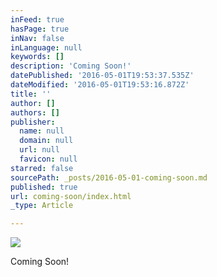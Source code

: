 ```yaml
---
inFeed: true
hasPage: true
inNav: false
inLanguage: null
keywords: []
description: 'Coming Soon!'
datePublished: '2016-05-01T19:53:37.535Z'
dateModified: '2016-05-01T19:53:16.872Z'
title: ''
author: []
authors: []
publisher:
  name: null
  domain: null
  url: null
  favicon: null
starred: false
sourcePath: _posts/2016-05-01-coming-soon.md
published: true
url: coming-soon/index.html
_type: Article

---
```

![](https://the-grid-user-content.s3-us-west-2.amazonaws.com/5c6b639c-460c-4ff3-95f3-51eb335ebdc0.jpg)

Coming Soon!
